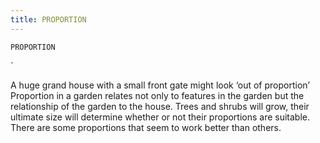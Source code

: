 ```yaml
---
title: PROPORTION
---
```

`PROPORTION`

`

A huge grand house with a small front gate might look ‘out of proportion’
Proportion in a garden relates not only to features in the garden but the relationship of the garden to the house.
Trees and shrubs will grow, their ultimate size will determine whether or not their proportions are suitable.
There are some proportions that seem to work better than others.
